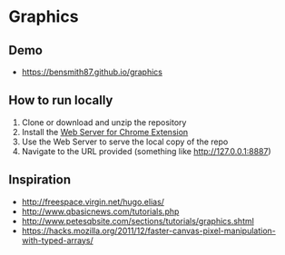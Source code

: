 # Graphics

## Demo
 * https://bensmith87.github.io/graphics

## How to run locally
 1. Clone or download and unzip the repository
 2. Install the [Web Server for Chrome Extension](https://chrome.google.com/webstore/detail/web-server-for-chrome/ofhbbkphhbklhfoeikjpcbhemlocgigb)
 3. Use the Web Server to serve the local copy of the repo
 4. Navigate to the URL provided (something like http://127.0.0.1:8887)

## Inspiration
 * http://freespace.virgin.net/hugo.elias/
 * http://www.qbasicnews.com/tutorials.php
 * http://www.petesqbsite.com/sections/tutorials/graphics.shtml
 * https://hacks.mozilla.org/2011/12/faster-canvas-pixel-manipulation-with-typed-arrays/
 